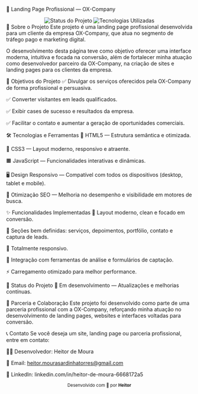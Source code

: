 🚀 Landing Page Profissional — OX-Company
<div align="center"> <img src="https://img.shields.io/badge/Status-Em%20Desenvolvimento-blue" alt="Status do Projeto"/> <img src="https://img.shields.io/badge/Tecnologias-HTML%2C%20CSS%2C%20JavaScript-orange" alt="Tecnologias Utilizadas"/> </div>
📄 Sobre o Projeto
Este projeto é uma landing page profissional desenvolvida para um cliente da empresa OX-Company, que atua no segmento de tráfego pago e marketing digital.

O desenvolvimento desta página teve como objetivo oferecer uma interface moderna, intuitiva e focada na conversão, além de fortalecer minha atuação como desenvolvedor parceiro da OX-Company, na criação de sites e landing pages para os clientes da empresa.

🎯 Objetivos do Projeto
✅ Divulgar os serviços oferecidos pela OX-Company de forma profissional e persuasiva.

✅ Converter visitantes em leads qualificados.

✅ Exibir cases de sucesso e resultados da empresa.

✅ Facilitar o contato e aumentar a geração de oportunidades comerciais.

🛠️ Tecnologias e Ferramentas
🔸 HTML5 — Estrutura semântica e otimizada.

🔹 CSS3 — Layout moderno, responsivo e atraente.

🟧 JavaScript — Funcionalidades interativas e dinâmicas.

🖥️ Design Responsivo — Compatível com todos os dispositivos (desktop, tablet e mobile).

🚀 Otimização SEO — Melhoria no desempenho e visibilidade em motores de busca.

✨ Funcionalidades Implementadas
🎯 Layout moderno, clean e focado em conversão.

📄 Seções bem definidas: serviços, depoimentos, portfólio, contato e captura de leads.

📱 Totalmente responsivo.

🔗 Integração com ferramentas de análise e formulários de captação.

⚡ Carregamento otimizado para melhor performance.

🚧 Status do Projeto
🔵 Em desenvolvimento — Atualizações e melhorias contínuas.

🤝 Parceria e Colaboração
Este projeto foi desenvolvido como parte de uma parceria profissional com a OX-Company, reforçando minha atuação no desenvolvimento de landing pages, websites e interfaces voltadas para conversão.

📞 Contato
Se você deseja um site, landing page ou parceria profissional, entre em contato:

👨‍💻 Desenvolvedor: Heitor de Moura

📧 Email: heitor.mourasardinhatorres@gmail.com

🔗 LinkedIn: linkedin.com/in/heitor-de-moura-6668172a5

<div align="center"> <sub>Desenvolvido com 💙 por <strong>Heitor</strong></sub> </div>
